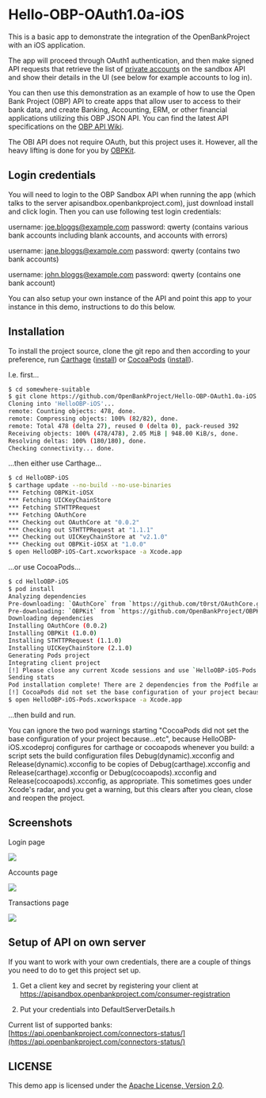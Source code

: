Hello-OBP-OAuth1.0a-iOS
========================

This is a basic app to demonstrate the integration of the OpenBankProject with an iOS application. 

The app will proceed through OAuth1 authentication, and then make signed API requests that retrieve the list of [private accounts](https://github.com/OpenBankProject/OBP-API/wiki/REST-API-V1.2#accounts-private) on the sandbox API and show their details in the UI (see below for example accounts to log in). 

You can then use this demonstration as an example of how to use the Open Bank Project (OBP) API to create apps that allow user to access to their bank data, and create Banking, Accounting, ERM, or other financial applications utilizing this OBP JSON API. You can find the latest API specifications on the [OBP API Wiki](https://github.com/OpenBankProject/OBP-API/wiki).

The OBI API does not require OAuth, but this project uses it. However, all the heavy lifting is done for you by [OBPKit](https://github.com/OpenBankProject/OBPKit-iOSX).

## Login credentials

You will need to login to the OBP Sandbox API when running the app (which talks to the server apisandbox.openbankproject.com), just download install and click login. Then you can use following test login credentials:

username: joe.bloggs@example.com
password: qwerty
(contains various bank accounts including blank accounts, and accounts with errors) 

username: jane.bloggs@example.com
password: qwerty
(contains two bank accounts)

username: john.bloggs@example.com
password: qwerty
(contains one bank account)

You can also setup your own instance of the API and point this app to your instance in this demo, instructions to do this below.

## Installation

To install the project source, clone the git repo and then according to your preference, run [Carthage][] ([install][Carthage-install]) or [CocoaPods][] ([install][CocoaPods-install]).

I.e. first...

```sh
$ cd somewhere-suitable
$ git clone https://github.com/OpenBankProject/Hello-OBP-OAuth1.0a-iOS.git HelloOBP-iOS
Cloning into 'HelloOBP-iOS'...
remote: Counting objects: 478, done.
remote: Compressing objects: 100% (82/82), done.
remote: Total 478 (delta 27), reused 0 (delta 0), pack-reused 392
Receiving objects: 100% (478/478), 2.05 MiB | 948.00 KiB/s, done.
Resolving deltas: 100% (180/180), done.
Checking connectivity... done.
```

...then either use Carthage...

```sh
$ cd HelloOBP-iOS
$ carthage update --no-build --no-use-binaries 
*** Fetching OBPKit-iOSX
*** Fetching UICKeyChainStore
*** Fetching STHTTPRequest
*** Fetching OAuthCore
*** Checking out OAuthCore at "0.0.2"
*** Checking out STHTTPRequest at "1.1.1"
*** Checking out UICKeyChainStore at "v2.1.0"
*** Checking out OBPKit-iOSX at "1.0.0"
$ open HelloOBP-iOS-Cart.xcworkspace -a Xcode.app
```

...or use CocoaPods...

```sh
$ cd HelloOBP-iOS
$ pod install 
Analyzing dependencies
Pre-downloading: `OAuthCore` from `https://github.com/t0rst/OAuthCore.git`, commit `03121e6b8bc7ba3dea07df1289546134b192b494`
Pre-downloading: `OBPKit` from `https://github.com/OpenBankProject/OBPKit-iOSX.git`, commit `bb55d0add08e7da87844bfc3108d88a9e8b467a7`
Downloading dependencies
Installing OAuthCore (0.0.2)
Installing OBPKit (1.0.0)
Installing STHTTPRequest (1.1.0)
Installing UICKeyChainStore (2.1.0)
Generating Pods project
Integrating client project
[!] Please close any current Xcode sessions and use `HelloOBP-iOS-Pods.xcworkspace` for this project from now on.
Sending stats
Pod installation complete! There are 2 dependencies from the Podfile and 4 total pods installed.
[!] CocoaPods did not set the base configuration of your project because...
$ open HelloOBP-iOS-Pods.xcworkspace -a Xcode.app
```

...then build and run. 

You can ignore the two pod warnings starting "CocoaPods did not set the base configuration of your project because...etc", because HelloOBP-iOS.xcodeproj configures for carthage or cocoapods whenever you build: a script sets the build configuration files Debug(dynamic).xcconfig and Release(dynamic).xcconfig to be copies of Debug(carthage).xcconfig and Release(carthage).xcconfig or Debug(cocoapods).xcconfig and Release(cocoapods).xcconfig, as appropriate. This sometimes goes under Xcode's radar, and you get a warning, but this clears after you clean, close and reopen the project.

## Screenshots

Login page

<img src="https://raw.githubusercontent.com/OpenBankProject/Hello-OBP-OAuth1.0a-IOS/master/images/hello-obp-login.png" />

Accounts page

<img src="https://raw.githubusercontent.com/OpenBankProject/Hello-OBP-OAuth1.0a-IOS/master/images/hello-obp-accounts.png" />

Transactions page

<img src="https://raw.githubusercontent.com/OpenBankProject/Hello-OBP-OAuth1.0a-IOS/master/images/hello-obp-transactions.png" />

## Setup of API on own server

If you want to work with your own credentials, there are a couple of things you need to do to get this project set up.

1. Get a client key and secret by registering your client at https://apisandbox.openbankproject.com/consumer-registration

2. Put your credentials into DefaultServerDetails.h

Current list of supported banks:  [https://api.openbankproject.com/connectors-status/](https://api.openbankproject.com/connectors-status/)

## LICENSE

This demo app is licensed under the [Apache License, Version 2.0](http://www.apache.org/licenses/LICENSE-2.0.html).

[Carthage]: https://github.com/Carthage/Carthage/blob/master/README.md
[Carthage-install]: https://github.com/Carthage/Carthage/blob/master/README.md#installing-carthage
[CocoaPods]: https://github.com/CocoaPods/CocoaPods/blob/master/README.md
[CocoaPods-install]: http://guides.cocoapods.org/using/getting-started.html#installation
